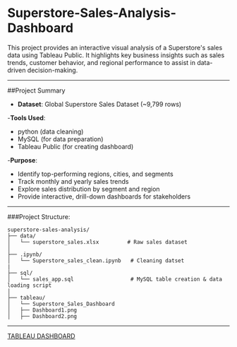# Superstore-Sales-Analysis-Dashboard
This project provides an interactive visual analysis of a Superstore's sales data using Tableau Public. It highlights key business insights such as sales trends, customer behavior, and regional performance to assist in data-driven decision-making.

---

##Project Summary

- **Dataset**: Global Superstore Sales Dataset (~9,799 rows)

-**Tools Used**:
  - python (data cleaning)
  - MySQL (for data preparation)
  - Tableau Public (for creating dashboard)

-**Purpose**:
  - Identify top-performing regions, cities, and segments
  - Track monthly and yearly sales trends
  - Explore sales distribution by segment and region
  - Provide interactive, drill-down dashboards for stakeholders

---

###Project Structure:
```
superstore-sales-analysis/
├── data/
│   └── superstore_sales.xlsx         # Raw sales dataset
│
├── .ipynb/
│   └── Superstore_sales_clean.ipynb   # Cleaning datset
|
├── sql/
│   └── sales_app.sql                  # MySQL table creation & data loading script
│
├── tableau/
│   └── Superstore_Sales_Dashboard
│   ├── Dashboard1.png            
│   ├── Dashboard2.png     
```
---

 [TABLEAU DASHBOARD](https://public.tableau.com/views/Book2_17509465675610/Dashboard1?:language=en-GB&publish=yes&:sid=&:redirect=auth&:display_count=n&:origin=viz_share_link)

